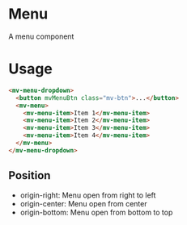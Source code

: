 # Menu

A menu component

# Usage

```html
<mv-menu-dropdown>
  <button mvMenuBtn class="mv-btn">...</button>
  <mv-menu>
    <mv-menu-item>Item 1</mv-menu-item>
    <mv-menu-item>Item 2</mv-menu-item>
    <mv-menu-item>Item 3</mv-menu-item>
    <mv-menu-item>Item 4</mv-menu-item>
  </mv-menu>
</mv-menu-dropdown>
```

## Position
- origin-right: Menu open from right to left
- origin-center: Menu open from center
- origin-bottom: Menu open from bottom to top

